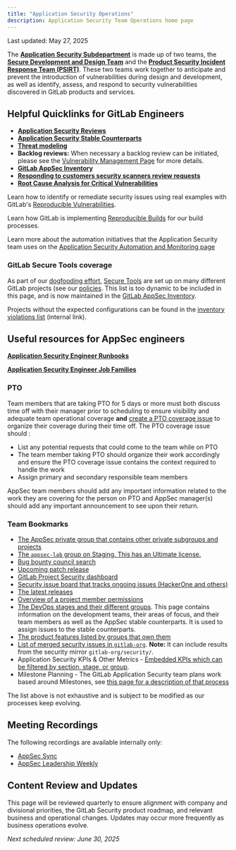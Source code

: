 ```yaml
---
title: "Application Security Operations"
description: Application Security Team Operations home page
---
```

<!-- markdownlint-disable MD052 -->
Last updated: May 27, 2025

The [**Application Security Subdepartment**](../../application-security/) is made up of two teams, the [**Secure Development and Design Team**](sdd-services.md) and the [**Product Security Incident Response Team (PSIRT)**](psirt-services.md). These two teams work together to anticipate and prevent the introduction of vulnerabilities during design and development, as well as identify, assess, and respond to security vulnerabilities discovered in GitLab products and services.

## Helpful Quicklinks for GitLab Engineers

- [**Application Security Reviews**](../appsec-reviews.md)
- [**Application Security Stable Counterparts**](../stable-counterparts.md)
- [**Threat modeling**](../threat-modeling/_index.md)
- **Backlog reviews:** When necessary a backlog review can be initiated, please see the [Vulnerability Management Page](../vulnerability-management.md) for more details.
- [**GitLab AppSec Inventory**](../inventory.md)
- [**Responding to customers security scanners review requests**](../responding-customers-scan-review-requests.md)
- [**Root Cause Analysis for Critical Vulnerabilities**](../../../root-cause-analysis.md)

Learn how to identify or remediate security issues using real examples with GitLab's [Reproducible Vulnerabilities](../reproducible-vulnerabilities.md).

Learn how GitLab is implementing [Reproducible Builds](../reproducible-builds.md) for our build processes.

Learn more about the automation initiatives that the Application Security team uses on the [Application Security Automation and Monitoring page](../application-security-automation-monitoring.md)

### GitLab Secure Tools coverage

As part of our [dogfooding effort](/handbook/product/product-processes/dogfooding-for-r-d/), [Secure Tools](https://docs.gitlab.com/ee/user/application_security/) are set up on many different GitLab projects (see our [policies](../inventory.md#policies). This list is too dynamic to be included in this page, and is now maintained in the [GitLab AppSec Inventory](/handbook/product/ux/navigation/inventory/).

Projects without the expected configurations can be found in the [inventory violations list](https://gitlab.com/gitlab-com/gl-security/product-security/inventory/-/issues) (internal link).

## Useful resources for AppSec engineers

[**Application Security Engineer Runbooks**](../runbooks/)

[**Application Security Engineer Job Families**](../../../../../../content/job-families/security/application-security.md)

### PTO

Team members that are taking PTO for 5 days or more must both discuss time off with their manager prior to scheduling to ensure visibility and adequate team operational coverage **and** [create a PTO coverage issue](https://gitlab.com/gitlab-com/gl-security/product-security/appsec/appsec-team/-/issues/new?issuable_template=pto_coverage) to organize their coverage during their time off. The PTO coverage issue should :

- List any potential requests that could come to the team while on PTO
- The team member taking PTO should organize their work accordingly and ensure the PTO coverage issue contains the context required to handle the work
- Assign primary and secondary responsible team members

AppSec team members should add any important information related to the work they are covering for the person on PTO and AppSec manager(s) should add any important announcement to see upon their return.

### Team Bookmarks

- [The AppSec private group that contains other private subgroups and projects](https://gitlab.com/gitlab-com/gl-security/product-security/appsec)
- [The `appsec-lab` group on Staging. This has an Ultimate license.](https://staging.gitlab.com/appsec-lab)
- [Bug bounty council search](https://gitlab.com/gitlab-com/gl-security/engineering/-/issues?label_name%5B%5D=Bug+Bounty+Council)
- [Upcoming patch release](https://gitlab.com/gitlab-org/gitlab/-/issues?sort=created_date&state=opened&label_name%5B%5D=upcoming+security+release)
- [GitLab Project Security dashboard](https://gitlab.com/gitlab-org/gitlab/-/security/dashboard/?project_id=278964&scope=dismissed&page=1&days=90)
- [Security issue board that tracks ongoing issues (HackerOne and others)](https://gitlab.com/groups/gitlab-org/-/boards/1216545?label_name[]=security)
- [The latest releases](https://gitlab.com/gitlab-org/gitlab/-/tags)
- [Overview of a project member permissions](https://gitlab.com/help/user/permissions)
- [The DevOps stages and their different groups](/handbook/product/categories/). This page contains information on the development teams, their areas of focus, and their team members as well as the AppSec stable counterparts. It is used to assign issues to the stable counterparts.
- [The product features listed by groups that own them](/handbook/product/categories/features/)
- [List of merged security issues in `gitlab-org`](https://gitlab.com/groups/gitlab-org/-/merge_requests?scope=all&state=merged&label_name[]=security&milestone_title=%23upcoming). **Note:** It can include results from the security mirror `gitlab-org/security/`.
- Application Security KPIs & Other Metrics - [Embedded KPIs which can be filtered by section, stage, or group](https://10az.online.tableau.com/#/site/gitlab/views/appsectest2rawdata/AppSec-ApplicationandContainerVulnerabilityDashboard?:iid=4).
- Milestone Planning - The GitLab Application Security team plans work based around Milestones, see [this page for a description of that process](/handbook/security/product-security/application-security/milestone-planning/)

The list above is not exhaustive and is subject to be modified as our processes keep evolving.

## Meeting Recordings

The following recordings are available internally only:

- [AppSec Sync](https://drive.google.com/drive/folders/1sxnBhPNDofWg5JmKqrhEl5y4_aWldTbt)
- [AppSec Leadership Weekly](https://drive.google.com/drive/folders/1jyNYP2AOqoOPqr4qGMuh7PGha_j-7brb)

## Content Review and Updates

This page will be reviewed quarterly to ensure alignment with company and divisional priorities, the GitLab Security product roadmap, and relevant business and operational changes. Updates may occur more frequently as business operations evolve.

*Next scheduled review: June 30, 2025*
